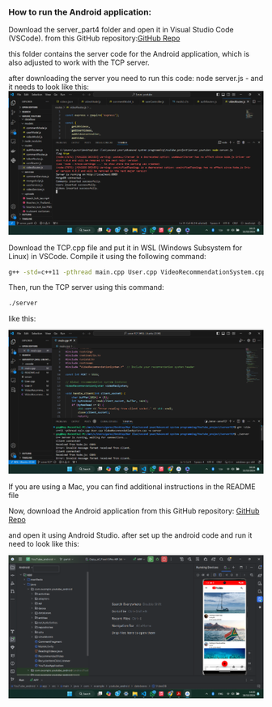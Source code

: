 ### How to run the Android application:
Download the server_part4 folder and open it in Visual Studio Code (VSCode).
from this GitHub repository:[GitHub Repo](https://github.com/zivole/Server_youtube.git)

this folder contains the server code for the Android application, which is also adjusted to work with the TCP server.

after downloading the server you need to run this code: node server.js - and it needs to look like this:
![alt text](<Proof/Screenshot 2024-10-15 161510.png>)

Download the TCP.cpp file and put it in WSL (Windows Subsystem for Linux) in VSCode. Compile it using the following command:

```sh
g++ -std=c++11 -pthread main.cpp User.cpp VideoRecommendationSystem.cpp -o server

```
Then, run the TCP server using this command:

```sh
./server
```

like this:

![alt text](<Proof/Screenshot 2024-10-15 161644.png>)

If you are using a Mac, you can find additional instructions in the README file 



Now, download the Android application from this GitHub repository: [GitHub Repo](https://github.com/Guyrose1998/YouTube_android.git)

and open it using Android Studio. after set up the android code and run it need to look like this:

![alt text](<Proof/Screenshot 2024-10-18 142059.png>)


